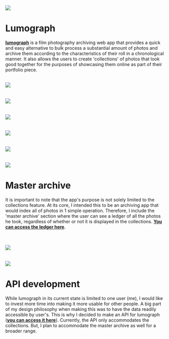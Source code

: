 
<div><img src="/img/lumograph/1.png"></div>

# Lumograph

**[lumograph](http://www.miha-co.ca/lumograph)** is a film photography archiving web app that provides a quick and easy alternative to bulk process a substantial amount of photos and archive them according to the characteristics of their roll in a chronological manner. It also allows the users to create 'collections' of photos that look good together for the purposes of showcasing them online as part of their portfolio piece.
<br>
<br>
<div><img src="/img/lumograph/2.png"></div>
<br>
<br>
<div><img src="/img/lumograph/3.png"></div>
<br>
<br>
<div><img src="/img/lumograph/4.png"></div>
<br>
<br>
<div><img src="/img/lumograph/5.png"></div>
<br>
<br>
<div><img src="/img/lumograph/6.png"></div>
<br>
<br>
<div><img src="/img/lumograph/7.png"></div>

# Master archive

It is important to note that the app's purpose is not solely limited to the collections feature. At its core, I intended this to be an archiving app that would index all of photos in 1 simple operation. Therefore, I include the 'master archive' section where the user can see a ledger of all the photos he took, regardless of whether or not it is displayed in the collections. **[You can access the ledger here](http://www.miha-co.ca/lumograph/master)**.

<br>
<br>
<div><img src="/img/lumograph/8.png"></div>
<br>
<br>
<div><img src="/img/lumograph/9.png"></div>

# API development

While lumograph in its current state is limited to one user (me), I would like to invest more time into making it more usable for other people. A big part of my design philosophy when making this was to have the data readily accessible by user's. This is why I decided to make an API for lumograph (**[you can access it here](http://www.miha-co.ca/lumograph/api)**). Currently, the API only accommodates the collections. But, I plan to accommodate the master archive as well for a broader range.
